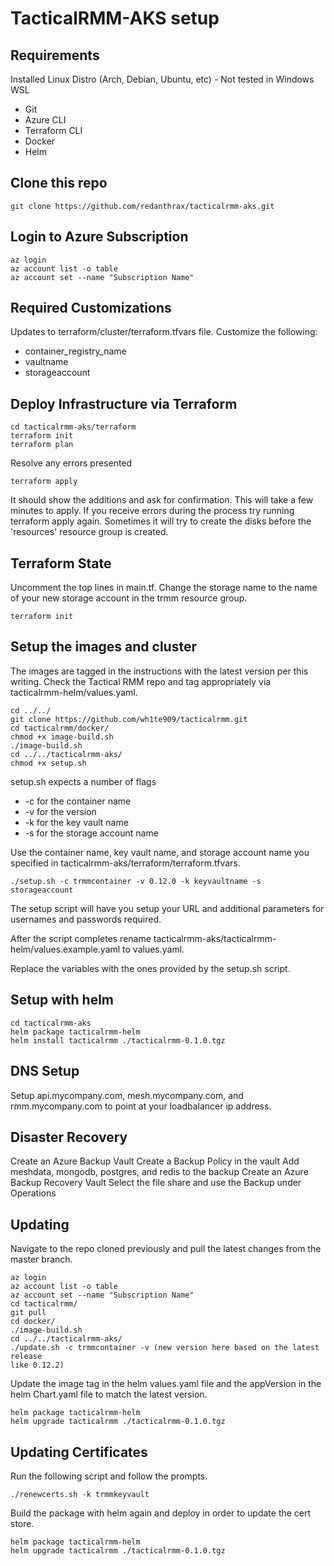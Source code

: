 # TacticalRMM-AKS setup

## Requirements

Installed Linux Distro (Arch, Debian, Ubuntu, etc) - Not tested in Windows WSL
- Git
- Azure CLI
- Terraform CLI
- Docker
- Helm

## Clone this repo
```
git clone https://github.com/redanthrax/tacticalrmm-aks.git
```

## Login to Azure Subscription
```
az login
az account list -o table
az account set --name "Subscription Name"
```

## Required Customizations
Updates to terraform/cluster/terraform.tfvars file.
Customize the following:
- container_registry_name
- vaultname
- storageaccount

## Deploy Infrastructure via Terraform
```
cd tacticalrmm-aks/terraform
terraform init
terraform plan
```

Resolve any errors presented
```
terraform apply
```

It should show the additions and ask for confirmation.
This will take a few minutes to apply.
If you receive errors during the process try running terraform apply again. 
Sometimes it will try to create the disks before the 'resources' resource group 
is created.

## Terraform State
Uncomment the top lines in main.tf.
Change the storage name to the name of your new storage account in the trmm 
resource group.
```
terraform init
```

## Setup the images and cluster
The images are tagged in the instructions with the latest version per this 
writing. Check the Tactical RMM repo and tag appropriately via 
tacticalrmm-helm/values.yaml.
```
cd ../../
git clone https://github.com/wh1te909/tacticalrmm.git
cd tacticalrmm/docker/
chmod +x image-build.sh
./image-build.sh
cd ../../tacticalrmm-aks/
chmod +x setup.sh
```

setup.sh expects a number of flags
- -c for the container name
- -v for the version
- -k for the key vault name
- -s for the storage account name

Use the container name, key vault name, and storage account name you specified 
in tacticalrmm-aks/terraform/terraform.tfvars.

```
./setup.sh -c trmmcontainer -v 0.12.0 -k keyvaultname -s storageaccount
```

The setup script will have you setup your URL and additional parameters for 
usernames and passwords required.

After the script completes rename 
tacticalrmm-aks/tacticalrmm-helm/values.example.yaml to values.yaml.

Replace the variables with the ones provided by the setup.sh script.

## Setup with helm
```
cd tacticalrmm-aks
helm package tacticalrmm-helm
helm install tacticalrmm ./tacticalrmm-0.1.0.tgz
```

## DNS Setup
Setup api.mycompany.com, mesh.mycompany.com, and rmm.mycompany.com to point at 
your loadbalancer ip address.

## Disaster Recovery
Create an Azure Backup Vault
Create a Backup Policy in the vault
Add meshdata, mongodb, postgres, and redis to the backup
Create an Azure Backup Recovery Vault
Select the file share and use the Backup under Operations

## Updating
Navigate to the repo cloned previously and pull the latest changes from the 
master branch.
```
az login
az account list -o table
az account set --name "Subscription Name"
cd tacticalrmm/
git pull
cd docker/
./image-build.sh
cd ../../tacticalrmm-aks/
./update.sh -c trmmcontainer -v (new version here based on the latest release 
like 0.12.2)
```

Update the image tag in the helm values.yaml file and the appVersion in the helm 
Chart.yaml file to match the latest version.
```
helm package tacticalrmm-helm
helm upgrade tacticalrmm ./tacticalrmm-0.1.0.tgz
```

## Updating Certificates
Run the following script and follow the prompts.
```
./renewcerts.sh -k trmmkeyvault
```

Build the package with helm again and deploy in order to update the cert store.
```
helm package tacticalrmm-helm
helm upgrade tacticalrmm ./tacticalrmm-0.1.0.tgz
```
